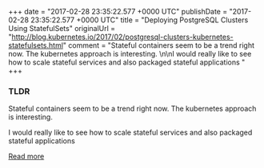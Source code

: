 +++
date = "2017-02-28 23:35:22.577 +0000 UTC"
publishDate = "2017-02-28 23:35:22.577 +0000 UTC"
title = "Deploying PostgreSQL Clusters Using StatefulSets"
originalUrl = "http://blog.kubernetes.io/2017/02/postgresql-clusters-kubernetes-statefulsets.html"
comment = "Stateful containers seem to be a trend right now. The kubernetes approach is interesting. \n\nI would really like to see how to scale stateful services and also packaged stateful applications "
+++

### TLDR

Stateful containers seem to be a trend right now. The kubernetes approach is interesting.

I would really like to see how to scale stateful services and also packaged stateful applications

[Read more](http://blog.kubernetes.io/2017/02/postgresql-clusters-kubernetes-statefulsets.html)
